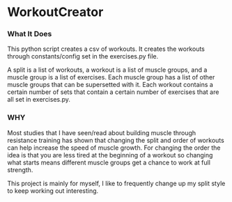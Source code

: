 # WorkoutCreator

### What It Does

This python script creates a csv of workouts. It creates the workouts through constants/config set in the exercises.py file. 

A split is a list of workouts, a workout is a list of muscle groups, and a muscle group is a list of exercises. Each muscle group has a list of other muscle groups that can be supersetted with it. Each workout contains a certain number of sets that contain a certain number of exercises that are all set in exercises.py.


### WHY

Most studies that I have seen/read about building muscle through resistance training has shown that changing the split and order of workouts can help increase the speed of muscle growth. For changing the order the idea is that you are less tired at the beginning of a workout so changing what starts means different muscle groups get a chance to work at full strength.

This project is mainly for myself, I like to frequently change up my split style to keep working out interesting. 
